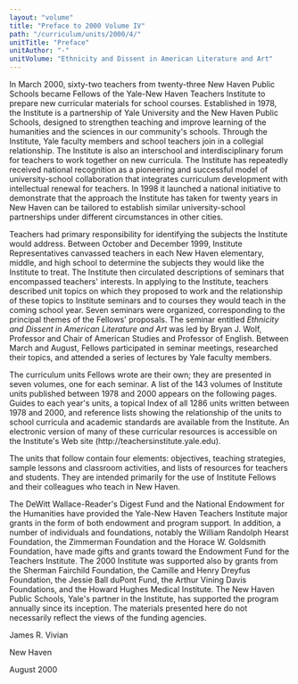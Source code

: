 ```yaml
---
layout: "volume"
title: "Preface to 2000 Volume IV"
path: "/curriculum/units/2000/4/"
unitTitle: "Preface"
unitAuthor: "-"
unitVolume: "Ethnicity and Dissent in American Literature and Art"
---
```

<body>
<p>
In March 2000, sixty-two teachers from twenty-three New Haven Public Schools became Fellows of the Yale-New Haven Teachers Institute to prepare new curricular materials for school courses.  Established in 1978, the Institute is a partnership of Yale University and the New Haven Public Schools, designed to strengthen teaching and improve learning of the humanities and the sciences in our community's schools.  Through the Institute, Yale faculty members and school teachers join in a collegial relationship.  The Institute is also an interschool and interdisciplinary forum for teachers to work together on new curricula.  The Institute has repeatedly received national recognition as a pioneering and successful model of university-school collaboration that integrates curriculum development with intellectual renewal for teachers. In 1998 it launched a national initiative to demonstrate that the approach the Institute has taken for twenty years in New Haven can be tailored to establish similar university-school partnerships under different circumstances in other cities.
</p>
<p>
Teachers had primary responsibility for identifying the subjects the Institute would address.  Between October and December 1999, Institute Representatives canvassed teachers in each New Haven elementary, middle, and high school to determine the subjects they would like the Institute to treat.  The Institute then circulated descriptions of seminars that encompassed teachers' interests.  In applying to the Institute, teachers described unit topics on which they proposed to work and the relationship of these topics to Institute seminars and to courses they would teach in the coming school year.  Seven seminars were organized, corresponding to the principal themes of the Fellows' proposals.  The seminar entitled
<i>
Ethnicity and Dissent in American Literature and Art
</i>
was led by Bryan J. Wolf, Professor and Chair of American Studies and Professor of English.  Between March and August, Fellows participated in seminar meetings, researched their topics, and attended a series of lectures by Yale faculty members.
</p>
<p>
The curriculum units Fellows wrote are their own; they are presented in seven volumes, one for each seminar.  A list of the 143 volumes of Institute units published between 1978 and 2000 appears on the following pages.  Guides to each year's units, a topical Index of all 1286 units written between 1978 and 2000, and reference lists showing the relationship of the units to school curricula and academic standards are available from the Institute.  An electronic version of many of these curricular resources is accessible on the Institute's Web site (http://teachersinstitute.yale.edu).
</p>
<p>
The units that follow contain four elements:  objectives, teaching strategies, sample lessons and classroom activities, and lists of resources for teachers and students.  They are intended primarily for the use of Institute Fellows and their colleagues who teach in New Haven.
</p>
<p>
The DeWitt Wallace-Reader's Digest Fund and the National Endowment for the Humanities have provided the Yale-New Haven Teachers Institute major grants in the form of both endowment and program support.  In addition, a number of individuals and foundations, notably the William Randolph Hearst Foundation, the Zimmerman Foundation and the Horace W. Goldsmith Foundation, have made gifts and grants toward the Endowment Fund for the Teachers Institute.  The 2000 Institute was supported also by grants from the Sherman Fairchild Foundation, the Camille and Henry Dreyfus Foundation, the Jessie Ball duPont Fund, the Arthur Vining Davis Foundations, and the Howard Hughes Medical Institute.  The New Haven Public Schools, Yale's partner in the Institute, has supported the program annually since its inception.  The materials presented here do not necessarily reflect the views of the funding agencies.
</p>
<p>
James R. Vivian
</p>
<p>
New Haven
</p>
<p>
August 2000
</p>
</body>